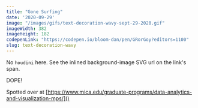 ```yaml
---
title: "Gone Surfing"
date: '2020-09-29'
image: "/images/gifs/text-decoration-wavy-sept-29-2020.gif"
imageWidth: 382
imageHeight: 182
codepenLink: "https://codepen.io/bloom-dan/pen/GRorGoy?editors=1100"
slug: text-decoration-wavy
---
```


No `houdini` here. See the inlined background-image SVG url on the link's span.

DOPE!

Spotted over at [https://www.mica.edu/graduate-programs/data-analytics-and-visualization-mps/]()
